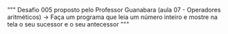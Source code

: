 """
Desafio 005 proposto pelo Professor Guanabara (aula 07 - Operadores aritméticos)
-> Faça um programa que leia um número inteiro e mostre na tela o seu sucessor e o seu antecessor
"""